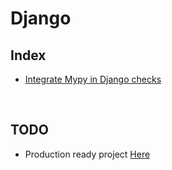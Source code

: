# Django

## Index
- [Integrate Mypy in Django checks](./Integrate%20Mypy%20in%20Django%20checks/mypy_django_checks_integration.md)

<br>

## TODO
- Production ready project [Here](https://simpleisbetterthancomplex.com/tutorial/2021/06/27/how-to-start-a-production-ready-django-project.html)